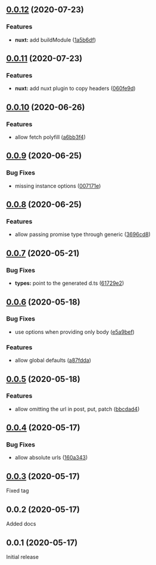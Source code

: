 ## [0.0.12](https://github.com/posva/mande/compare/v0.0.11...v0.0.12) (2020-07-23)

### Features

- **nuxt:** add buildModule ([1a5b6df](https://github.com/posva/mande/commit/1a5b6df7872f3c504a6948158b21cceed5dd3da6))

## [0.0.11](https://github.com/posva/mande/compare/v0.0.10...v0.0.11) (2020-07-23)

### Features

- **nuxt:** add nuxt plugin to copy headers ([060fe9d](https://github.com/posva/mande/commit/060fe9da2e93be8b3db3a6399bdeb4c3f03876b2))

## [0.0.10](https://github.com/posva/mande/compare/v0.0.9...v0.0.10) (2020-06-26)

### Features

- allow fetch polyfill ([a6bb3f4](https://github.com/posva/mande/commit/a6bb3f4859bb7629382b88091a32bb29fa15f695))

## [0.0.9](https://github.com/posva/mande/compare/v0.0.8...v0.0.9) (2020-06-25)

### Bug Fixes

- missing instance options ([007171e](https://github.com/posva/mande/commit/007171ef3cf9f1fb0741d0c2d573ca1532b883b6))

## [0.0.8](https://github.com/posva/mande/compare/v0.0.7...v0.0.8) (2020-06-25)

### Features

- allow passing promise type through generic ([3696cd8](https://github.com/posva/mande/commit/3696cd80b5ed1f17a4acf9fa36fad85fd6332e95))

## [0.0.7](https://github.com/posva/mande/compare/v0.0.6...v0.0.7) (2020-05-21)

### Bug Fixes

- **types:** point to the generated d.ts ([61729e2](https://github.com/posva/mande/commit/61729e209168c1ae3de034f134b292d4f5cbbca2))

## [0.0.6](https://github.com/posva/mande/compare/v0.0.5...v0.0.6) (2020-05-18)

### Bug Fixes

- use options when providing only body ([e5a9bef](https://github.com/posva/mande/commit/e5a9bef007439d42d6d6a2a7ddeffb18dd8bc34b))

### Features

- allow global defaults ([a87fdda](https://github.com/posva/mande/commit/a87fddaa1c2aea4ae05ca39bbe911d80f19cecb5))

## [0.0.5](https://github.com/posva/mande/compare/v0.0.4...v0.0.5) (2020-05-18)

### Features

- allow omitting the url in post, put, patch ([bbcdad4](https://github.com/posva/mande/commit/bbcdad4b6d99725e7ee5fe81dfcda85389950841))

## [0.0.4](https://github.com/posva/mande/compare/v0.0.3...v0.0.4) (2020-05-17)

### Bug Fixes

- allow absolute urls ([160a343](https://github.com/posva/mande/commit/160a3439cd6dcdb246f8d136f87bf52aac527f78))

## [0.0.3](https://github.com/posva/mande/compare/v0.0.2...v0.0.3) (2020-05-17)

Fixed tag

## 0.0.2 (2020-05-17)

Added docs

## 0.0.1 (2020-05-17)

Initial release
